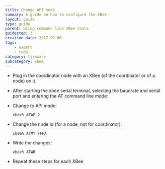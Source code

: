 ```yaml
---
title: Change API mode
summary: A guide on how to configure the XBee
layout: guide
type: guide
parent: Using command line XBee tools
guidestep: 3
creation-date: 2017-02-06
tags:
    - expert
    - todo
category: firmware
subcategory: xbee
---
```


  * Plug in the coordinator node with an XBee (of the coordinator or of a node) on it.
  * After starting the xbee serial terminal, selecting the baudrate and serial port and entering the AT command line mode:

  * Change to API mode:
  
    `xbee% ATAP 2`
    
  * Change the node id (for a node, not for coordinator):
  
    `xbee% ATMY FFFA`
    
  * Write the changes:
  
    `xbee% ATWR`
    
  * Repeat these steps for each XBee
